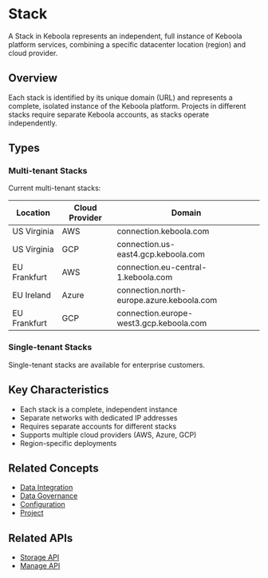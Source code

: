 # Stack

A Stack in Keboola represents an independent, full instance of Keboola platform services, combining a specific datacenter location (region) and cloud provider.

## Overview

Each stack is identified by its unique domain (URL) and represents a complete, isolated instance of the Keboola platform. Projects in different stacks require separate Keboola accounts, as stacks operate independently.

## Types

### Multi-tenant Stacks

Current multi-tenant stacks:

| Location | Cloud Provider | Domain |
|----------|---------------|---------|
| US Virginia | AWS | connection.keboola.com |
| US Virginia | GCP | connection.us-east4.gcp.keboola.com |
| EU Frankfurt | AWS | connection.eu-central-1.keboola.com |
| EU Ireland | Azure | connection.north-europe.azure.keboola.com |
| EU Frankfurt | GCP | connection.europe-west3.gcp.keboola.com |

### Single-tenant Stacks

Single-tenant stacks are available for enterprise customers.

## Key Characteristics

- Each stack is a complete, independent instance
- Separate networks with dedicated IP addresses
- Requires separate accounts for different stacks
- Supports multiple cloud providers (AWS, Azure, GCP)
- Region-specific deployments

## Related Concepts

- [Data Integration](../features/data-integration.md)
- [Data Governance](../features/data-governance.md)
- [Configuration](configuration.md)
- [Project](project.md)

## Related APIs

- [Storage API](../apis/storage-api.md)
- [Manage API](../apis/manage-api.md)